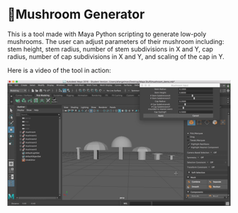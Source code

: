 # 🍄Mushroom Generator

This is a tool made with Maya Python scripting to generate low-poly mushrooms. The user can adjust parameters of their mushroom including: stem height, stem radius, number of stem subdivisions in X and Y, cap radius, number of cap subdivisions in X and Y, and scaling of the cap in Y.

Here is a video of the tool in action: 

![mushrooms](./Image/mushroom.png)
